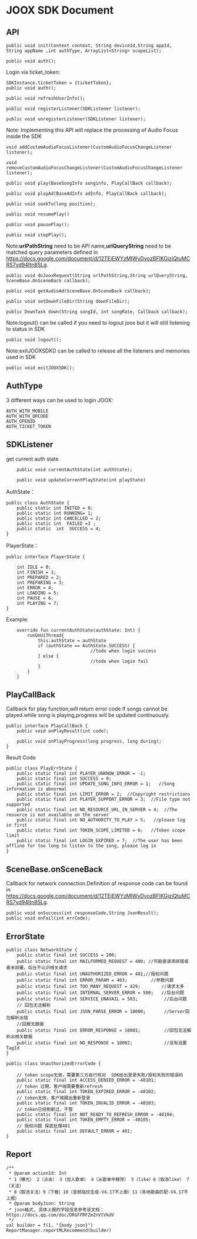 # JOOX SDK Document

## API

```
public void init(Context context, String deviceId,String appId,  String appName ,int authType, ArrayList<String> scopeList);
```

```
public void auth();
```

Login via ticket_token:
```
SDKInstance.ticketToken = {ticketToken};
public void auth();
```
```
public void refreshUserInfo();
```
```
public void registerListener(SDKListener listener);
```

```
public void unregisterListener(SDKListener listener);
```

Note: Implementing this API will replace the processing of Audio Focus inside the SDK
```
void addCustomAudioFocusListener(CustomAudioFocusChangeListener listener);
```

```
void removeCustomAudioFocusChangeListener(CustomAudioFocusChangeListener listener);
```

```
public void play(BaseSongInfo songinfo, PlayCallBack callback);
```

```
public void playAd(BaseAdInfo adInfo, PlayCallBack callback);
```

```
public void seekTo(long position);
```

```
public void resumePlay()
```

```
public void pausePlay();
```
```
public void stopPlay();
```

Note:**urlPathString** need to be API name,**urlQueryString** need to be matched query parameters defined in https://docs.google.com/document/d/12TEjEWYzMIWyDvozBFIKGjziQtuMCRS7yd94Itn85Lg.

```
public void doJooxRequest(String urlPathString,String urlQueryString, SceneBase.OnSceneBack callback);
```

```
public void getAudioAd(SceneBase.OnSceneBack callback);
```

```
public void setDownFileDir(String downFileDir);
```

```
public DownTask down(String songId, int songRate, Callback callback);
```

Note:logout() can be called if you need to logout joox but it will still listening to status in SDK

```
public void logout();
```

Note:exitJOOXSDK() can be called to release all the listeners and memories used in SDK

```
public void exitJOOXSDK();
```

## AuthType

3 different ways can be used to login JOOX:

```
AUTH_WITH_MOBILE
AUTH_WITH_QRCODE
AUTH_OPENID
AUTH_TICKET_TOKEN
```

## SDKListener

get current auth state

```
    public void currentAuthState(int authState);
    
    public void updateCurrentPlayState(int playState)

```

AuthState：

```
public class AuthState {
    public static int INITED = 0;            
    public static int RUNNING= 1;            
    public static int CANCELLED = 2;         
    public static int  FAILED =3 ;           
    public static  int  SUCCESS = 4;         
}
```

PlayerState：

```
public interface PlayerState {

    int IDLE = 0;
    int FINISH = 1;
    int PREPARED = 2;
    int PREPARING = 3;
    int ERROR = 4;
    int LOADING = 5;
    int PAUSE = 6;
    int PLAYING = 7;
}
```

Example:

```
    override fun currentAuthState(authState: Int) {
        runOnUiThread{
            this.authState = authState
            if (authState == AuthState.SUCCESS) {
								//todo when login success
            } else {
								//todo when login fail
            }
        }
    }
```

## PlayCallBack

Callback for play function,will return error code if songs cannot be played.while song is playing,progress will be updated continuously.

```
public interface PlayCallBack {
    public void onPlayResult(int code);

    public void onPlayProgress(long progress, long during);
}
```

Result Code
```
public class PlayErrState {
    public static final int PLAYER_UNKNOW_ERROR = -1;
    public static final int SUCCESS = 0;
    public static final int UPDATE_SONG_INFO_ERROR = 1;   //Song information is abnormal
    public static final int LIMIT_ERROR = 2;  //Copyright restrictions
    public static final int PLAYER_SUPPORT_ERROR = 3;  //File type not supported
    public static final int NO_RESOURCE_URL_IN_SERVER = 4;  //The resource is not available on the server
    public static final int NO_AUTHORITY_TO_PLAY = 5;   //please log in first
    public static final int TOKEN_SCOPE_LIMITED = 6;   //Token scope limit
    public static final int LOGIN_EXPIRED = 7;  //The user has been offline for too long to listen to the song, please log in
}
```

## SceneBase.onSceneBack

Callback for network connection.Definition of response code can be found in https://docs.google.com/document/d/12TEjEWYzMIWyDvozBFIKGjziQtuMCRS7yd94Itn85Lg.

```
public void onSuccess(int responseCode,String JsonResult);
public void onFail(int errCode);
```

## ErrorState

```
public class NetworkState {
    public static final int SUCCESS = 200;
    public static final int MAILFORMED_REQUEST = 400; //可能是请求拼错或者未部署，后台不认识相关请求
    public static final int UNAUTHORIZED_ERROR = 401;//授权问题
    public static final int ERROR_PARAM = 403;         //参数问题
    public static final int TOO_MANY_REQUEST = 429;        //请求太多
    public static final int INTERNAL_SERVER_ERROR = 500;   //后台问题
    public static final int SERVICE_UNAVAIL = 503;          //后台问题
    // 回包无法解析
    public static final int JSON_PARSE_ERROR = 10000;       //Server回包解析出错
    //回报无数据
    public static final int ERROR_RESPONSE = 10001;         //回包无法解析出相关数据
    public static final int NO_RESPONSE = 10002;            //没有设置TagId
}
```

```
public class UnauthorizedErrorCode {

    // token scope无效，需要第三方自行核对  SDK给出登录失败/授权失败的错误码
    public static final int ACCESS_DENIED_ERROR = -40101;
    // token 过期，客户端需要重新refresh
    public static final int TOKEN_EXPIRED_ERROR = -40102;
    // token无效，客户端踢出重新登录
    public static final int TOKEN_INVALID_ERROR = -40103;
    // token已经刷新过，不管
    public static final int NOT_READY_TO_REFRESH_ERROR = -40104;
    public static final int TOKEN_EMPTY_ERROR = -40105;
    // 授权问题 保底处理401
    public static final int DEFAULT_ERROR = 401;
}
```

## Report

```
/**
 * @param actionId: Int  
 * 1（曝光） 2（点击） 3（加入歌单） 4（从歌单中移除） 5（like）6（取消like） 7（关注）
 * 8（取消关注）9（下载）10（音频指纹生成-V4.17不上报）11（本地歌曲匹配-V4.17不上报）
 * @param bodyJson: String
 * json格式, 具体上报的字段信息参考该文档：https://docs.qq.com/doc/DRGFFRFZmZnVtVkdV
 */
val builder = f(1, "{body json}")
ReportManager.reportMLRecommend(builder)
```



